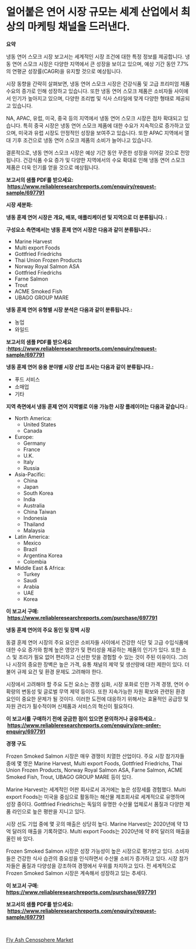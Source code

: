 <p><h1>얼어붙은 연어 시장 규모는 세계 산업에서 최상의 마케팅 채널을 드러낸다.</h1></p><p><strong>요약</strong></p>
<p><p>냉동 연어 스모크 시장 보고서는 세계적인 시장 조건에 대한 특정 정보를 제공합니다. 냉동 연어 스모크 시장은 다양한 지역에서 큰 성장을 보이고 있으며, 예상 기간 동안 7.7%의 연평균 성장률(CAGR)을 유지할 것으로 예상됩니다.</p><p>시장 동향을 간략히 살펴보면, 냉동 연어 스모크 시장은 건강식품 및 고급 프리미엄 제품 수요의 증가로 인해 성장하고 있습니다. 또한 냉동 연어 스모크 제품은 소비자들 사이에서 인기가 높아지고 있으며, 다양한 조리법 및 식사 스타일에 맞게 다양한 형태로 제공되고 있습니다.</p><p>NA, APAC, 유럽, 미국, 중국 등의 지역에서 냉동 연어 스모크 시장은 점차 확대되고 있습니다. 특히 중국 시장은 냉동 연어 스모크 제품에 대한 수요가 지속적으로 증가하고 있으며, 미국과 유럽 시장도 안정적인 성장을 보여주고 있습니다. 또한 APAC 지역에서 열대 기후 조건으로 냉동 연어 스모크 제품의 소비가 늘어나고 있습니다.</p><p>결론적으로, 냉동 연어 스모크 시장은 예상 기간 동안 꾸준한 성장을 이어갈 것으로 전망됩니다. 건강식품 수요 증가 및 다양한 지역에서의 수요 확대로 인해 냉동 연어 스모크 제품은 더욱 인기를 얻을 것으로 예상됩니다.</p></p>
<p><strong>보고서의 샘플 PDF를 받으세요: &nbsp;<a href="https://www.reliableresearchreports.com/enquiry/request-sample/697791">https://www.reliableresearchreports.com/enquiry/request-sample/697791</a></strong></p>
<p><strong>시장 세분화:</strong></p>
<p><strong> 냉동 훈제 연어 시장은 개요, 배포, 애플리케이션 및 지역으로 더 분류됩니다. :</strong></p>
<p><strong>구성요소 측면에서는 냉동 훈제 연어 시장은 다음과 같이 분류됩니다.:</strong></p>
<p><ul><li>Marine Harvest</li><li>Multi export Foods</li><li>Gottfried Friedrichs</li><li>Thai Union Frozen Products</li><li>Norway Royal Salmon ASA</li><li>Gottfried Friedrichs</li><li>Farne Salmon</li><li>Trout</li><li>ACME Smoked Fish</li><li>UBAGO GROUP MARE</li></ul></p>
<p><strong> 냉동 훈제 연어 유형별 시장 분석은 다음과 같이 분류됩니다.:</strong></p>
<p><ul><li>농업</li><li>와일드</li></ul></p>
<p><strong>보고서의 샘플 PDF를 받으세요 :<a href="https://www.reliableresearchreports.com/enquiry/request-sample/697791">https://www.reliableresearchreports.com/enquiry/request-sample/697791</a></strong></p>
<p><strong> 냉동 훈제 연어 응용 분야별 시장 산업 조사는 다음과 같이 분류됩니다.:</strong></p>
<p><ul><li>푸드 서비스</li><li>소매업</li><li>기타</li></ul></p>
<p><strong>지역 측면에서 냉동 훈제 연어 지역별로 이용 가능한 시장 플레이어는 다음과 같습니다.:</strong></p>
<p><ul>
    <li>
        North America:
        <ul>
            <li>United States</li>
            <li>Canada</li>
        </ul>
    </li>
    <li>
        Europe:
        <ul>
            <li>Germany</li>
            <li>France</li>
            <li>U.K.</li>
            <li>Italy</li>
            <li>Russia</li>
        </ul>
    </li>
    <li>
        Asia-Pacific:
        <ul>
            <li>China</li>
            <li>Japan</li>
            <li>South Korea</li>
            <li>India</li>
            <li>Australia</li>
            <li>China Taiwan</li>
            <li>Indonesia</li>
            <li>Thailand</li>
            <li>Malaysia</li>
        </ul>
    </li>
    <li>
        Latin America:
        <ul>
            <li>Mexico</li>
            <li>Brazil</li>
            <li>Argentina Korea</li>
            <li>Colombia</li>
        </ul>
    </li>
    <li>
        Middle East & Africa:
        <ul>
            <li>Turkey</li>
            <li>Saudi</li>
            <li>Arabia</li>
            <li>UAE</li>
            <li>Korea</li>
        </ul>
    </li>
    </ul></p>
<p><strong>이 보고서 구매: &nbsp;<a href="https://www.reliableresearchreports.com/purchase/697791">https://www.reliableresearchreports.com/purchase/697791</a></strong></p>
<p><strong>냉동 훈제 연어의 주요 동인 및 장벽 시장</strong></p>
<p><p>동결 훈제 연어 시장의 주요 요인은 소비자들 사이에서 건강한 식단 및 고급 수입식품에 대한 수요 증가와 함께 높은 영양가 및 편리성을 제공하는 제품의 인기가 있다. 또한 소스 및 조리가 필요 없어 편리하고 신선한 맛을 경험할 수 있는 것이 주된 이유이다. 그러나 시장의 중요한 장벽은 높은 가격, 유통 채널의 제약 및 생산량에 대한 제한이 있다. 더불어 규제 요건 및 환경 문제도 고려해야 한다.</p><p>시장에서 고려해야 할 주요 도전 요소는 경쟁 심화, 시장 포화로 인한 가격 경쟁, 연어 수확량의 변동성 및 글로벌 무역 제약 등이다. 또한 지속가능한 자원 확보와 관련된 환경 요인이 중요한 문제가 될 것이다. 이러한 도전에 대응하기 위해서는 효율적인 공급망 및 자원 관리가 필수적이며 신제품과 서비스의 혁신이 필요하다.</p></p>
<p><strong>이 보고서를 구매하기 전에 궁금한 점이 있으면 문의하거나 공유하세요.: &nbsp;<a href="https://www.reliableresearchreports.com/enquiry/pre-order-enquiry/697791">https://www.reliableresearchreports.com/enquiry/pre-order-enquiry/697791</a></strong></p>
<p><strong>경쟁 구도</strong></p>
<p><p>Frozen Smoked Salmon 시장은 매우 경쟁이 치열한 산업이다. 주요 시장 참가자들 중에 몇 명은 Marine Harvest, Multi export Foods, Gottfried Friedrichs, Thai Union Frozen Products, Norway Royal Salmon ASA, Farne Salmon, ACME Smoked Fish, Trout, UBAGO GROUP MARE 등이 있다.</p><p>Marine Harvest는 세계적인 어판 회사로서 과거에는 높은 성장세를 경험했다. Multi export Foods는 미국을 중심으로 활동하는 해산물 제조회사로 세계적으로 유명하며 성장 중이다. Gottfried Friedrichs는 독일의 유명한 수산물 업체로서 품질과 다양한 제품 라인으로 높은 평판을 지니고 있다.</p><p>시장 선도 기업 중에 몇 곳의 매출은 상당히 높다. Marine Harvest는 2020년에 약 13억 달러의 매출을 기록하였다. Multi export Foods는 2020년에 약 8억 달러의 매출을 올린 바 있다.</p><p>Frozen Smoked Salmon 시장은 성장 가능성이 높은 시장으로 평가받고 있다. 소비자들은 건강한 식사 습관의 중요성을 인식하면서 수산물 소비가 증가하고 있다. 시장 참가자들은 품질과 다양성을 강조하여 경쟁에서 우위를 차지하고 있다. 전 세계적으로 Frozen Smoked Salmon 시장은 계속해서 성장하고 있는 추세다.</p></p>
<p><strong>이 보고서 구매: &nbsp; <a href="https://www.reliableresearchreports.com/purchase/697791">https://www.reliableresearchreports.com/purchase/697791</a></strong></p>
<p><strong>보고서의 샘플 PDF를 받으세요: &nbsp;<a href="https://www.reliableresearchreports.com/enquiry/request-sample/697791">https://www.reliableresearchreports.com/enquiry/request-sample/697791</a></strong><strong></strong></p>
<p>&nbsp;</p>
<p><p><a href="https://artistic-helicopter-ca9.notion.site/Fly-Ash-Cenosphere-Market-Size-Global-Industry-Overview-Market-Segmentation-and-Forecast-2024-to--de17d0c8142143bd9aefc0653e88f547">Fly Ash Cenosphere Market</a></p></p>